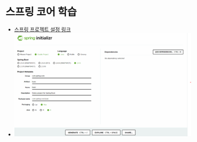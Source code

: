 
# 스프링 코어 학습
- [스프링 프로젝트 설정 링크](https://start.spring.io/)
- ![스프링 초기 설정사진](./src/main/resources/static/md_image/start_spring.png)
